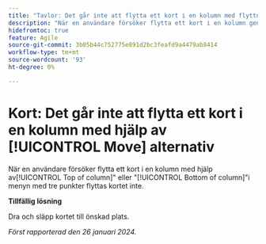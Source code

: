 ```yaml
---
title: "Tavlor: Det går inte att flytta ett kort i en kolumn med flyttningsalternativ"
description: "När en användare försöker flytta ett kort i en kolumn genom att använda alternativen för översta kolumnen eller Understa kolumnen på menyn med tre punkter, flyttas inte kortet."
hidefromtoc: true
feature: Agile
source-git-commit: 3b05b44c752775e891d2bc3feafd9a4479ab8414
workflow-type: tm+mt
source-wordcount: '93'
ht-degree: 0%

---
```



# Kort: Det går inte att flytta ett kort i en kolumn med hjälp av [!UICONTROL Move] alternativ

När en användare försöker flytta ett kort i en kolumn med hjälp av[!UICONTROL Top of column]&quot; eller &quot;[!UICONTROL Bottom of column]&quot;i menyn med tre punkter flyttas kortet inte.

**Tillfällig lösning**

Dra och släpp kortet till önskad plats.

_Först rapporterad den 26 januari 2024._
